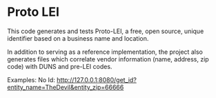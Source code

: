 # Proto LEI

This code generates and tests Proto-LEI, a free, open source, unique identifier based on a business name and location.

In addition to serving as a reference implementation, the project also generates files which correlate vendor information (name, address, zip code) with DUNS and pre-LEI codes.

Examples:
No Id:
http://127.0.0.1:8080/get_id?entity_name=TheDevil&entity_zip=66666
